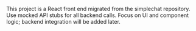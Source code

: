<!-- Use this file to provide workspace-specific custom instructions to Copilot. For more details, visit https://code.visualstudio.com/docs/copilot/copilot-customization#_use-a-githubcopilotinstructionsmd-file -->

This project is a React front end migrated from the simplechat repository. Use mocked API stubs for all backend calls. Focus on UI and component logic; backend integration will be added later.
